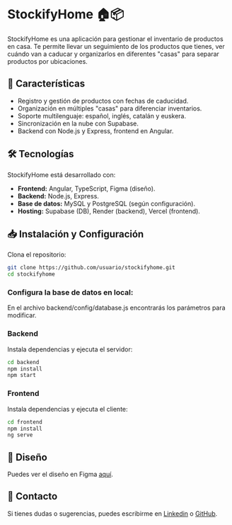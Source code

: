 # StockifyHome 🏠📦

StockifyHome es una aplicación para gestionar el inventario de productos en casa. Te permite llevar un seguimiento de los productos que tienes, ver cuándo van a caducar y organizarlos en diferentes "casas" para separar productos por ubicaciones.

## 🚀 Características

- Registro y gestión de productos con fechas de caducidad.
- Organización en múltiples "casas" para diferenciar inventarios.
- Soporte multilenguaje: español, inglés, catalán y euskera.
- Sincronización en la nube con Supabase.
- Backend con Node.js y Express, frontend en Angular.

## 🛠️ Tecnologías

StockifyHome está desarrollado con:

- **Frontend:** Angular, TypeScript, Figma (diseño).
- **Backend:** Node.js, Express.
- **Base de datos:** MySQL y PostgreSQL (según configuración).
- **Hosting:** Supabase (DB), Render (backend), Vercel (frontend).

## 📥 Instalación y Configuración

Clona el repositorio:

```bash
git clone https://github.com/usuario/stockifyhome.git
cd stockifyhome
````
### Configura la base de datos en local:

En el archivo backend/config/database.js encontrarás los parámetros para modificar.

### Backend
Instala dependencias y ejecuta el servidor:

```bash
cd backend
npm install
npm start
````

### Frontend
Instala dependencias y ejecuta el cliente:

```bash
cd frontend
npm install
ng serve
````

## 🎨 Diseño

Puedes ver el diseño en Figma [aquí](https://www.figma.com/design/slB0xzMDjXX0WidZw5086N/StockifyHome?node-id=0-1&t=ywTqqiLOcZO2L39K-1).

## 📩 Contacto

Si tienes dudas o sugerencias, puedes escribirme en [Linkedin](https://www.linkedin.com/in/angelporlan/) o [GitHub](https://github.com/angelporlan).


